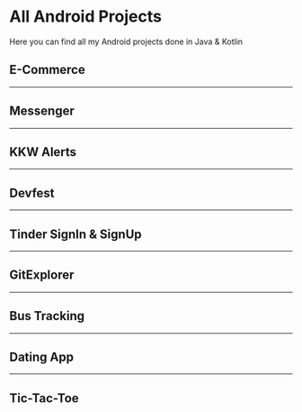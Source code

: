 # All Android Projects

Here you can find all my Android projects done in Java & Kotlin

## E-Commerce





___

## Messenger





___


## KKW Alerts



___

## Devfest




___

## Tinder SignIn & SignUp




___

## GitExplorer



___

## Bus Tracking



___


## Dating App



___


## Tic-Tac-Toe
